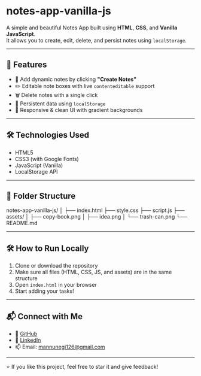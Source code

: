 # notes-app-vanilla-js
A simple and beautiful Notes App built using **HTML**, **CSS**, and **Vanilla JavaScript**.  
It allows you to create, edit, delete, and persist notes using `localStorage`.

---

## 🚀 Features

- 🧠 Add dynamic notes by clicking **"Create Notes"**
- ✏️ Editable note boxes with live `contenteditable` support
- 🗑️ Delete notes with a single click
- 💾 Persistent data using `localStorage`
- 🎨 Responsive & clean UI with gradient backgrounds

---

## 🛠️ Technologies Used

- HTML5
- CSS3 (with Google Fonts)
- JavaScript (Vanilla)
- LocalStorage API

---

## 📂 Folder Structure

notes-app-vanilla-js/
│
├── index.html
├── style.css
├── script.js
├── assets/
│ ├── copy-book.png
│ ├── idea.png
│ └── trash-can.png
└── README.md

---

## 🛠️ How to Run Locally

1. Clone or download the repository
2. Make sure all files (HTML, CSS, JS, and assets) are in the same structure
3. Open `index.html` in your browser
4. Start adding your tasks!

---

## 📬 Connect with Me

- 💼 [GitHub](https://github.com/mukulnegi2004)
- 💬 [LinkedIn](https://linkedin.com/in/your-link)
- 📫 Email: mannunegi126@gmail.com

---

⭐ If you like this project, feel free to star it and give feedback!


